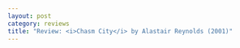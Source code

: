 ```yaml
---
layout: post
category: reviews
title: "Review: <i>Chasm City</i> by Alastair Reynolds (2001)"
---
```

